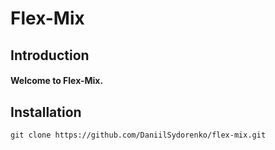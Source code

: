 Flex-Mix
========

## Introduction
#### Welcome to Flex-Mix. 


## Installation
```
git clone https://github.com/DaniilSydorenko/flex-mix.git
```

